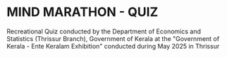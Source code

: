 # MIND MARATHON - QUIZ

Recreational Quiz conducted by the Department of Economics and Statistics (Thrissur Branch), Government of Kerala at the "Government of Kerala - Ente Keralam Exhibition" conducted during May 2025 in Thrissur